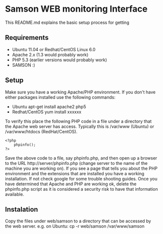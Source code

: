 Samson WEB monitoring Interface
===============================

This README.md explains the basic setup process for getting 

Requirements
------------

* Ubuntu 11.04 or Redhat/CentOS Linux 6.0
* Apache 2.x (1.3 would probably work)
* PHP 5.3 (earlier versions would probably work)
* SAMSON :)

Setup
-----

Make sure you have a working Apache/PHP environment. If you don't have either
packages installed use the following commands:

* Ubuntu
    apt-get install apache2 php5
* Redhat/CentOS
    yum install xxxxxx

To verify this place the following PHP code in a file under a directory that
the Apache web server has access. Typically this is /var/www (Ubuntu) or
/var/www/htdocs (RedHat/CentOS).

    <?php
        phpinfo();
    ?>

Save the above code to a file, say phpinfo.php, and then open up a browser to
the URL http://server/phpinfo.php (change server to the name of the machine you
are working on). If you see a page that tells you about the PHP environment and
the extensions that are installed you have a working installation. If not check
google for some trouble shooting guides. Once you have determined that Apache
and PHP are working ok, delete the phpinfo.php script as it is considered a
security risk to have that information available.

Instalation
-----------

Copy the files under web/samson to a directory that can be accessed by the web server. e.g. on Ubuntu:
    cp -r web/samson /var/www/samson


